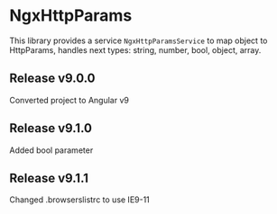 # NgxHttpParams

This library provides a service ``NgxHttpParamsService`` to map object to HttpParams, handles next types: string, number, bool, object, array.

## Release v9.0.0
Converted project to Angular v9

## Release v9.1.0
Added bool parameter 

## Release v9.1.1
Changed .browserslistrc to use IE9-11 
